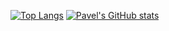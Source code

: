 [![Top Langs](https://github-readme-stats.vercel.app/api/top-langs/?username=gre4ixin)](https://github.com/gre4ixin/github-readme-stats)
[![Pavel's GitHub stats](https://github-readme-stats.vercel.app/api?username=gre4ixin&show_icons=true&theme=tokyonight)](https://github.com/gre4ixin/github-readme-stats)
